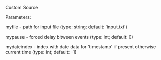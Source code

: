 
Custom Source

Parameters:

myfile - path for input file (type: string; default: 'input.txt')

mypause - forced delay bitween events (type: int; default: 0)

mydateindex - index with date data for 'timestamp' if present otherwise current time (type: int; default: -1)
